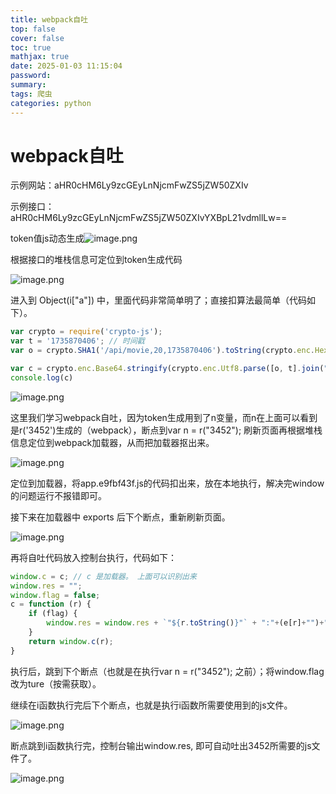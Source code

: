 ```yaml
---
title: webpack自吐
top: false
cover: false
toc: true
mathjax: true
date: 2025-01-03 11:15:04
password:
summary:
tags: 爬虫
categories: python
---
```


# webpack自吐

示例网站：aHR0cHM6Ly9zcGEyLnNjcmFwZS5jZW50ZXIv

示例接口：aHR0cHM6Ly9zcGEyLnNjcmFwZS5jZW50ZXIvYXBpL21vdmllLw==

token值js动态生成![image.png](https://alidocs.oss-cn-zhangjiakou.aliyuncs.com/res/Pd6l2YRpW2oVO7Ma/img/aa7e9062-d6a5-41f7-8a59-1d4a4fab75a1.png)

根据接口的堆栈信息可定位到token生成代码

![image.png](https://alidocs.oss-cn-zhangjiakou.aliyuncs.com/res/Pd6l2YRpW2oVO7Ma/img/abca510c-9627-44ef-a786-96c4e1b687f0.png)

进入到 Object(i\["a"\]) 中，里面代码非常简单明了；直接扣算法最简单（代码如下）。

```javascript
var crypto = require('crypto-js');
var t = '1735870406'; // 时间戳
var o = crypto.SHA1('/api/movie,20,1735870406').toString(crypto.enc.Hex) // url的path,offset,时间戳

var c = crypto.enc.Base64.stringify(crypto.enc.Utf8.parse([o, t].join(",")));
console.log(c)
```

![image.png](https://alidocs.oss-cn-zhangjiakou.aliyuncs.com/res/Pd6l2YRpW2oVO7Ma/img/d6d34917-7b8f-40a1-a666-14f0760d7d0a.png)

这里我们学习webpack自吐，因为token生成用到了n变量，而n在上面可以看到是r('3452')生成的（webpack），断点到var n = r("3452"); 刷新页面再根据堆栈信息定位到webpack加载器，从而把加载器抠出来。

![image.png](https://alidocs.oss-cn-zhangjiakou.aliyuncs.com/res/Pd6l2YRpW2oVO7Ma/img/d631e730-cb65-4e78-969c-3b52fda1ae7f.png)

定位到加载器，将app.e9fbf43f.js的代码扣出来，放在本地执行，解决完window的问题运行不报错即可。

接下来在加载器中 exports 后下个断点，重新刷新页面。

![image.png](https://alidocs.oss-cn-zhangjiakou.aliyuncs.com/res/Pd6l2YRpW2oVO7Ma/img/2a49c881-3ca0-4f8c-8f52-65b9edfd967b.png)

再将自吐代码放入控制台执行，代码如下：

```javascript
window.c = c; // c 是加载器。 上面可以识别出来
window.res = "";
window.flag = false;
c = function (r) {
    if (flag) {
        window.res = window.res + `"${r.toString()}"` + ":"+(e[r]+"")+",";
    }
    return window.c(r);
}

```

执行后，跳到下个断点（也就是在执行var n = r("3452"); 之前）；将window.flag改为ture（按需获取）。

继续在i函数执行完后下个断点，也就是执行i函数所需要使用到的js文件。

![image.png](https://alidocs.oss-cn-zhangjiakou.aliyuncs.com/res/Pd6l2YRpW2oVO7Ma/img/7fafde9b-f560-4255-878d-99c9b365d647.png)

断点跳到i函数执行完，控制台输出window.res, 即可自动吐出3452所需要的js文件了。

![image.png](https://alidocs.oss-cn-zhangjiakou.aliyuncs.com/res/Pd6l2YRpW2oVO7Ma/img/878ed208-9dfc-45ff-bef6-3c4a57ce9871.png)